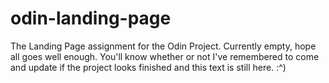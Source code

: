 # odin-landing-page

The Landing Page assignment for the Odin Project. Currently empty, hope all
goes well enough. You'll know whether or not I've remembered to come and update
if the project looks finished and this text is still here. :^)
